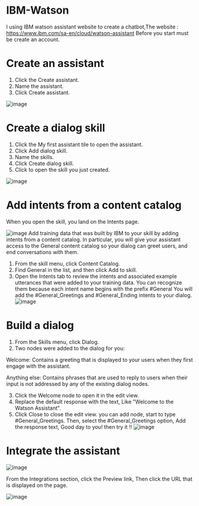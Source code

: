 # IBM-Watson
I using IBM watson assistant website to create a chatbot,The website : https://www.ibm.com/sa-en/cloud/watson-assistant Before you start must be create an account.

#  Create an assistant 
1. Click the Create assistant.
2. Name the assistant.
3. Click Create assistant. 

![image](https://user-images.githubusercontent.com/86571348/126044458-707a0344-d0eb-4551-8163-7cc38452b7b9.png)

# Create a dialog skill 
1. Click the My first assistant tile to open the assistant.
2. Click Add dialog skill.
3. Name the skills.
4. Click Create dialog skill.
5. Click to open the skill you just created.

![image](https://user-images.githubusercontent.com/86571348/126044538-759ec473-296d-4dbf-9a71-65692b2aa782.png)

#  Add intents from a content catalog 
When you open the skill, you land on the Intents page.

![image](https://user-images.githubusercontent.com/86571348/126044825-c754d3c8-0fcf-4a57-aef5-808160f9a6d6.png)
Add training data that was built by IBM to your skill by adding intents from a content catalog. In particular, you will give your assistant access to the General content catalog so your dialog can greet users, and end conversations with them.
1. From the skill menu, click Content Catalog.
2. Find General in the list, and then click Add to skill.
3. Open the Intents tab to review the intents and associated example utterances that were added to your training data. You can recognize them because each intent name begins with the prefix #General  You will add the #General_Greetings and #General_Ending intents to your dialog.
![image](https://user-images.githubusercontent.com/86571348/126044904-2458d034-a452-440c-ad05-e791c60c1ad0.png)
 
#  Build a dialog

1. From the Skills menu, click Dialog.
2. Two nodes were added to the dialog for you:

Welcome: Contains a greeting that is displayed to your users when they first engage with the assistant.

Anything else: Contains phrases that are used to reply to users when their input is not addressed by any of the existing dialog nodes.

3. Click the Welcome node to open it in the edit view.
4. Replace the default response with the text, Like "Welcome to the Watson Assistant". 
5. Click Close to close the edit view.
you can add node, start to type #General_Greetings. Then, select the #General_Greetings option, Add the response text, Good day to you!
then try it !!
![image](https://user-images.githubusercontent.com/86571348/126045082-3fb3eb40-aaef-4118-a8da-b3822f05c230.png)

# Integrate the assistant 

![image](https://user-images.githubusercontent.com/86571348/126045164-e65f532e-c502-4018-b470-22a07f239327.png)

From the Integrations section, click the Preview link, Then click the URL that is displayed on the page. 

![image](https://user-images.githubusercontent.com/86571348/126045202-5f004998-906e-4e56-9c43-2b0d949a61a8.png)




